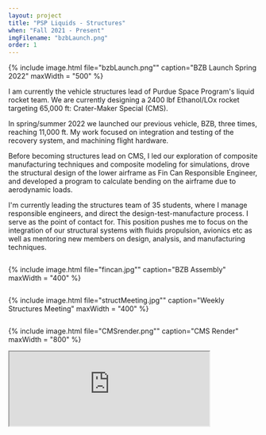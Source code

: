 ```yaml
---
layout: project
title: "PSP Liquids - Structures"
when: "Fall 2021 - Present"
imgFilename: "bzbLaunch.png"
order: 1
---
```


{% include image.html file="bzbLaunch.png"" caption="BZB Launch Spring 2022" maxWidth = "500" %}

I am currently the vehicle structures lead of Purdue Space Program's liquid rocket team. We are currently designing a 2400 lbf Ethanol/LOx rocket targeting 65,000 ft: Crater-Maker Special (CMS).

In spring/summer 2022 we launched our previous vehicle, BZB, three times, reaching 11,000 ft. My work focused on integration and testing of the recovery system, and machining flight hardware.

Before becoming structures lead on CMS, I led our exploration of composite manufacturing techniques and composite modeling for simulations, drove the structural design of the lower airframe as Fin Can Responsible Engineer, and developed a program to calculate bending on the airframe due to aerodynamic loads.

I'm currently leading the structures team of 35 students, where I manage responsible engineers, and direct the design-test-manufacture process. I serve as the point of contact for. This position pushes me to focus on the integration of our structural systems with fluids propulsion, avionics etc as well as mentoring new members on design, analysis, and manufacturing techniques.

<div style="display:flex; justify-content:center; align-items:center; flex-wrap:wrap;">

{% include image.html file="fincan.jpg"" caption="BZB Assembly" maxWidth = "400" %}

{% include image.html file="structMeeting.jpg"" caption="Weekly Structures Meeting" maxWidth = "400" %}

{% include image.html file="CMSrender.png"" caption="CMS Render" maxWidth = "800" %}

</div>


<iframe width="80%" text-align="center"
src="https://www.youtube.com/watch?v=TmexK33293g">
</iframe>
